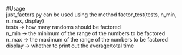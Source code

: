 #Usage\
just_factors.py can be used using the method factor_test(tests, n_min, n_max, display)\
tests -> how many randoms should be factored\
n_min -> the minimum of the range of the numbers to be factored\
n_max -> the maximum of the range of the numbers to be factored\
display -> whether to print out the average/total time
